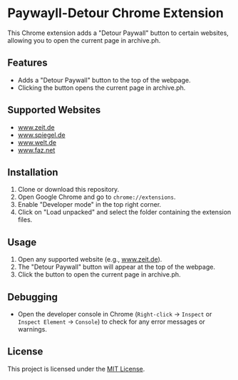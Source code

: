 # Paywayll-Detour Chrome Extension

This Chrome extension adds a "Detour Paywall" button to certain websites, allowing you to open the current page in archive.ph.

## Features

- Adds a "Detour Paywall" button to the top of the webpage.
- Clicking the button opens the current page in archive.ph.

## Supported Websites

- www.zeit.de
- www.spiegel.de
- www.welt.de
- www.faz.net

## Installation

1. Clone or download this repository.
2. Open Google Chrome and go to `chrome://extensions`.
3. Enable "Developer mode" in the top right corner.
4. Click on "Load unpacked" and select the folder containing the extension files.

## Usage

1. Open any supported website (e.g., www.zeit.de).
2. The "Detour Paywall" button will appear at the top of the webpage.
3. Click the button to open the current page in archive.ph.

## Debugging

- Open the developer console in Chrome (`Right-click` → `Inspect` or `Inspect Element` → `Console`) to check for any error messages or warnings.

## License

This project is licensed under the [MIT License](LICENSE).
